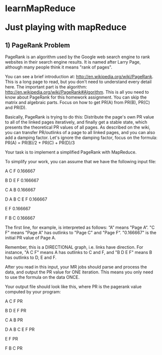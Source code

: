 <h1>learnMapReduce</h>

Just playing with mapReduce


<h2>1) PageRank Problem</h2>

PageRank is an algorithm used by the Google web search engine to rank websites in their search engine results. It is named after Larry Page, although many people think it means "rank of pages". 

You can see a brief introduction at: http://en.wikipedia.org/wiki/PageRank. This is a long page to read, but you don't need to understand every detail here. The important part is the algorithm: http://en.wikipedia.org/wiki/PageRank#Algorithm. This is all you need to know about PageRank for this homework assignment. You can skip the matrix and algebraic parts. Focus on how to get PR(A) from PR(B), PR(C) and PR(D). 

Basically, PageRank is trying to do this: Distribute the page's own PR value to all of the linked pages iteratively, and finally get a stable state, which presents the theoretical PR values of all pages. As described on the wiki, you can transfer PR/outlinks of a page to all linked pages, and you can also add a damping factor. Let's ignore the damping factor, focus on the formula:
PR(A) = PR(B)/2 + PR(C) + PR(D)/3

Your task is to implement a simplified PageRank with MapReduce.

To simplify your work, you can assume that we have the following input file:

  A C F 0.166667

  B D E F 0.166667

  C A B 0.166667

  D A B C E F 0.166667

  E F 0.166667

  F B C 0.166667

  The first line, for example, is interpreted as follows:
  “A” means "Page A“.
  "C F" means "Page A" has outlinks to "Page C" and "Page F“.
  "0.166667" is the initial PR value of Page A. 
  
Remember, this is a DIRECTIONAL graph, i.e. links have direction. For instance,  "A C F" means A has outlinks to C and F, and "B D E F" means B has outlinks to D, E and F.

After you read in this input, your MR jobs should parse and process the data, and output the PR value for ONE iteration. This means you only need to use the formula on the data ONCE.

Your output file should look like this, where PR is the pagerank value computed by your program:

A C F PR

B D E F PR 

C A B PR 

D A B C E F PR 

E F PR 

F B C PR 
